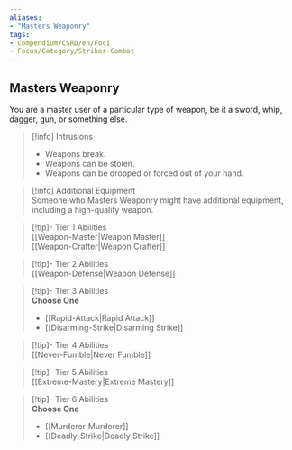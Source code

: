 ```yaml
---
aliases:
- "Masters Weaponry"
tags:
- Compendium/CSRD/en/Foci
- Focus/Category/Striker-Combat
---
```


  
## Masters Weaponry  
You are a master user of a particular type of weapon, be it a sword, whip, dagger, gun, or something else.  

>[!info] Intrusions  
>- Weapons break.  
>- Weapons can be stolen.  
>- Weapons can be dropped or forced out of your hand.  

>[!info] Additional Equipment  
>Someone who Masters Weaponry might have additional equipment, including a high-quality weapon.  


>[!tip]- Tier 1 Abilities  
> [[Weapon-Master|Weapon Master]]  
> [[Weapon-Crafter|Weapon Crafter]]  


>[!tip]- Tier 2 Abilities  
> [[Weapon-Defense|Weapon Defense]]  


>[!tip]- Tier 3 Abilities  
> **Choose One**  
>- [[Rapid-Attack|Rapid Attack]]  
>- [[Disarming-Strike|Disarming Strike]]  


>[!tip]- Tier 4 Abilities  
> [[Never-Fumble|Never Fumble]]  


>[!tip]- Tier 5 Abilities  
> [[Extreme-Mastery|Extreme Mastery]]  


>[!tip]- Tier 6 Abilities  
> **Choose One**  
>- [[Murderer|Murderer]]  
>- [[Deadly-Strike|Deadly Strike]]
